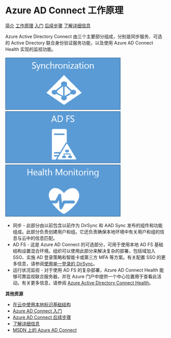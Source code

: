 <properties 
	pageTitle="Azure AD Connect 工作原理" 
	description="了解 Azure AD Connect 的工作原理。" 
	services="active-directory" 
	documentationCenter="" 
	authors="billmath" 
	manager="terrylan" 
	editor="lisatoft"/>

<tags 
	ms.service="active-directory"  
	ms.date="04/02/2015"
	wacn.date="06/16/2015"/>

# Azure AD Connect 工作原理 


<div>
<a href="/documentation/articles/active-directory-aadconnect/">简介</a> <a href="/documentation/articles/active-directory-aadconnect-how-it-works/">工作原理</a> <a href="/documentation/articles/active-directory-aadconnect-get-started/">入门</a> <a href="/documentation/articles/active-directory-aadconnect-whats-next/">后续步骤</a> <a href="/documentation/articles/active-directory-aadconnect-learn-more/">了解详细信息</a>
</div>

Azure Active Directory Connect 由三个主要部分组成，分别是同步服务、可选的 Active Directory 联合身份验证服务功能，以及使用 Azure AD Connect Health 实现的监视功能。 


![Azure AD Connect 堆栈](./media/active-directory-aadconnect-how-it-works/AADConnectStack.png)


- 同步 - 此部分由以前包含以前作为 DirSync 和 AAD Sync 发布的组件和功能组成。此部分负责创建用户和组。它还负责确保本地环境中有关用户和组的信息与云中的信息匹配。
- AD FS - 这是 Azure AD Connect 的可选部分，可用于使用本地 AD FS 基础结构设置混合环境。组织可以使用此部分来解决复杂的部署，包括域加入 SSO、实施 AD 登录策略和智能卡或第三方 MFA 等方案。有关配置 SSO 的更多信息，请参阅[使用单一登录的 DirSync](https://msdn.microsoft.com/zh-cn/library/azure/dn441213.aspx)。
- 运行状况监视 - 对于使用 AD FS 的复杂部署，Azure AD Connect Health 能够可靠监视联合服务器，并在 Azure 门户中提供一个中心位置用于查看此活动。有关更多信息，请参阅 [Azure Active Directory Connect Health](https://msdn.microsoft.com/zh-cn/library/azure/dn906722.aspx)。






**其他资源**

* [在云中使用本地标识基础结构](/documentation/articles/active-directory-aadconnect)
* [Azure AD Connect 入门](/documentation/articles/active-directory-aadconnect-get-started)
* [Azure AD Connect 后续步骤](/documentation/articles/active-directory-aadconnect-whats-next)
* [了解详细信息](/documentation/articles/active-directory-aadconnect-learn-more)
* [MSDN 上的 Azure AD Connect](https://msdn.microsoft.com/library/azure/dn832695.aspx)

<!---HONumber=60-->